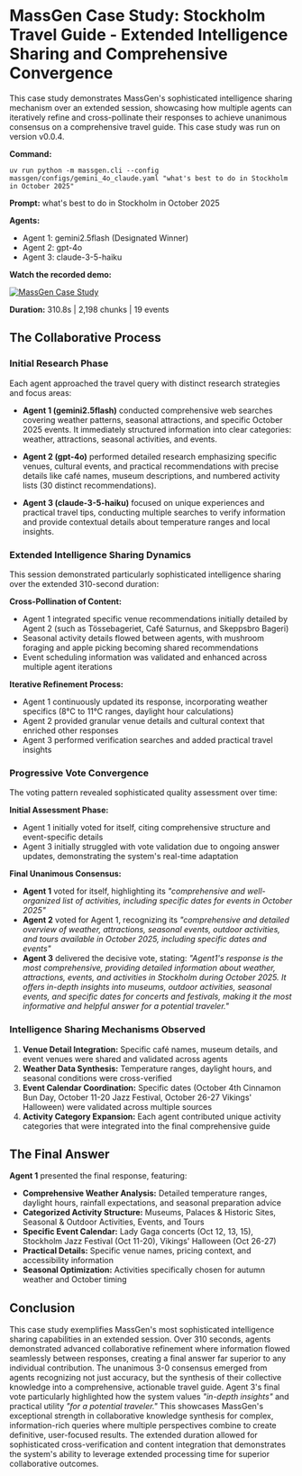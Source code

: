 # MassGen Case Study: Stockholm Travel Guide - Extended Intelligence Sharing and Comprehensive Convergence

This case study demonstrates MassGen's sophisticated intelligence sharing mechanism over an extended session, showcasing how multiple agents can iteratively refine and cross-pollinate their responses to achieve unanimous consensus on a comprehensive travel guide. This case study was run on version v0.0.4.

**Command:**
```
uv run python -m massgen.cli --config massgen/configs/gemini_4o_claude.yaml "what's best to do in Stockholm in October 2025"
```

**Prompt:** what's best to do in Stockholm in October 2025

**Agents:**
* Agent 1: gemini2.5flash (Designated Winner)
* Agent 2: gpt-4o
* Agent 3: claude-3-5-haiku

**Watch the recorded demo:**

[![MassGen Case Study](https://img.youtube.com/vi/SGi9vUk2YAI/0.jpg)](https://www.youtube.com/watch?v=SGi9vUk2YAI)

**Duration:** 310.8s | 2,198 chunks | 19 events

## The Collaborative Process

### Initial Research Phase

Each agent approached the travel query with distinct research strategies and focus areas:

* **Agent 1 (gemini2.5flash)** conducted comprehensive web searches covering weather patterns, seasonal attractions, and specific October 2025 events. It immediately structured information into clear categories: weather, attractions, seasonal activities, and events.

* **Agent 2 (gpt-4o)** performed detailed research emphasizing specific venues, cultural events, and practical recommendations with precise details like café names, museum descriptions, and numbered activity lists (30 distinct recommendations).

* **Agent 3 (claude-3-5-haiku)** focused on unique experiences and practical travel tips, conducting multiple searches to verify information and provide contextual details about temperature ranges and local insights.

### Extended Intelligence Sharing Dynamics

This session demonstrated particularly sophisticated intelligence sharing over the extended 310-second duration:

**Cross-Pollination of Content:**
- Agent 1 integrated specific venue recommendations initially detailed by Agent 2 (such as Tössebageriet, Café Saturnus, and Skeppsbro Bageri)
- Seasonal activity details flowed between agents, with mushroom foraging and apple picking becoming shared recommendations
- Event scheduling information was validated and enhanced across multiple agent iterations

**Iterative Refinement Process:**
- Agent 1 continuously updated its response, incorporating weather specifics (8°C to 11°C ranges, daylight hour calculations)
- Agent 2 provided granular venue details and cultural context that enriched other responses
- Agent 3 performed verification searches and added practical travel insights

### Progressive Vote Convergence

The voting pattern revealed sophisticated quality assessment over time:

**Initial Assessment Phase:**
- Agent 1 initially voted for itself, citing comprehensive structure and event-specific details
- Agent 3 initially struggled with vote validation due to ongoing answer updates, demonstrating the system's real-time adaptation

**Final Unanimous Consensus:**
- **Agent 1** voted for itself, highlighting its *"comprehensive and well-organized list of activities, including specific dates for events in October 2025"*
- **Agent 2** voted for Agent 1, recognizing its *"comprehensive and detailed overview of weather, attractions, seasonal events, outdoor activities, and tours available in October 2025, including specific dates and events"*
- **Agent 3** delivered the decisive vote, stating: *"Agent1's response is the most comprehensive, providing detailed information about weather, attractions, events, and activities in Stockholm during October 2025. It offers in-depth insights into museums, outdoor activities, seasonal events, and specific dates for concerts and festivals, making it the most informative and helpful answer for a potential traveler."*

### Intelligence Sharing Mechanisms Observed

1. **Venue Detail Integration:** Specific café names, museum details, and event venues were shared and validated across agents
2. **Weather Data Synthesis:** Temperature ranges, daylight hours, and seasonal conditions were cross-verified
3. **Event Calendar Coordination:** Specific dates (October 4th Cinnamon Bun Day, October 11-20 Jazz Festival, October 26-27 Vikings' Halloween) were validated across multiple sources
4. **Activity Category Expansion:** Each agent contributed unique activity categories that were integrated into the final comprehensive guide

## The Final Answer

**Agent 1** presented the final response, featuring:

- **Comprehensive Weather Analysis:** Detailed temperature ranges, daylight hours, rainfall expectations, and seasonal preparation advice
- **Categorized Activity Structure:** Museums, Palaces & Historic Sites, Seasonal & Outdoor Activities, Events, and Tours
- **Specific Event Calendar:** Lady Gaga concerts (Oct 12, 13, 15), Stockholm Jazz Festival (Oct 11-20), Vikings' Halloween (Oct 26-27)
- **Practical Details:** Specific venue names, pricing context, and accessibility information
- **Seasonal Optimization:** Activities specifically chosen for autumn weather and October timing

## Conclusion

This case study exemplifies MassGen's most sophisticated intelligence sharing capabilities in an extended session. Over 310 seconds, agents demonstrated advanced collaborative refinement where information flowed seamlessly between responses, creating a final answer far superior to any individual contribution. The unanimous 3-0 consensus emerged from agents recognizing not just accuracy, but the synthesis of their collective knowledge into a comprehensive, actionable travel guide. Agent 3's final vote particularly highlighted how the system values *"in-depth insights"* and practical utility *"for a potential traveler."* This showcases MassGen's exceptional strength in collaborative knowledge synthesis for complex, information-rich queries where multiple perspectives combine to create definitive, user-focused results. The extended duration allowed for sophisticated cross-verification and content integration that demonstrates the system's ability to leverage extended processing time for superior collaborative outcomes.
